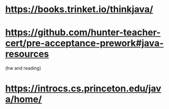 # https://books.trinket.io/thinkjava/
# https://github.com/hunter-teacher-cert/pre-acceptance-prework#java-resources
(hw and reading)
# https://introcs.cs.princeton.edu/java/home/

